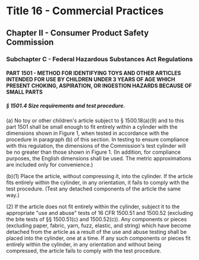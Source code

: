 
# Title 16 - Commercial Practices
## Chapter II - Consumer Product Safety Commission
### Subchapter C - Federal Hazardous Substances Act Regulations
#### PART 1501 - METHOD FOR IDENTIFYING TOYS AND OTHER ARTICLES INTENDED FOR USE BY CHILDREN UNDER 3 YEARS OF AGE WHICH PRESENT CHOKING, ASPIRATION, OR INGESTION HAZARDS BECAUSE OF SMALL PARTS
##### § 1501.4 Size requirements and test procedure.

(a) No toy or other children's article subject to § 1500.18(a)(9) and to this part 1501 shall be small enough to fit entirely within a cylinder with the dimensions shown in Figure 1, when tested in accordance with the procedure in paragraph (b) of this section. In testing to ensure compliance with this regulation, the dimensions of the Commission's test cylinder will be no greater than those shown in Figure 1. (In addition, for compliance purposes, the English dimensions shall be used. The metric approximations are included only for convenience.)

(b)(1) Place the article, without compressing it, into the cylinder. If the article fits entirely within the cylinder, in any orientation, it fails to comply with the test procedure. (Test any detached components of the article the same way.)

(2) If the article does not fit entirely within the cylinder, subject it to the appropriate "use and abuse" tests of 16 CFR 1500.51 and 1500.52 (excluding the bite tests of §§ 1500.51(c) and 1500.52(c)). Any components or pieces (excluding paper, fabric, yarn, fuzz, elastic, and string) which have become detached from the article as a result of the use and abuse testing shall be placed into the cylinder, one at a time. If any such components or pieces fit entirely within the cylinder, in any orientation and without being compressed, the article fails to comply with the test procedure.

